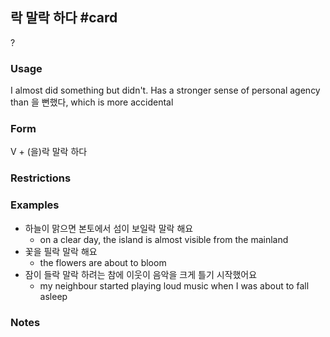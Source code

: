 ## 락 말락 하다 #card
?
### Usage
I almost did something but didn't. Has a stronger sense of personal agency than 을 뻔했다, which is more accidental
### Form
V + (을)락 말락 하다
### Restrictions
### Examples
* 하늘이 맑으면 본토에서 섬이 보일락 말락 해요
	* on a clear day, the island is almost visible from the mainland
* 꽃을 필락 말락 해요
	* the flowers are about to bloom
* 잠이 들락 말락 하려는 참에 이웃이 음악을 크게 틀기 시작했어요
	* my neighbour started playing loud music when I was about to fall asleep
### Notes
<!--SR:!2025-05-09,83,210-->
